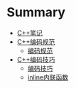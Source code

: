 <!--
 * @Author: liyucheng
 * @Date: 2021-09-29 16:22:22
 * @LastEditTime: 2021-09-29 16:23:02
 * @LastEditors: liyucheng
 * @Description: 
 * 
-->
# Summary

* [C++笔记](README.md)
* [C++编码规范](C++Code/README.md)
    * [编码规范](C++Code/编码规范.md)
* [C++编码技巧](C++Skills/READMD.md)
    * [编码技巧](C++Skills/编码技巧.md)
    * [inline内联函数](C++Skills/inline函数.md)

